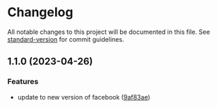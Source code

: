 # Changelog

All notable changes to this project will be documented in this file. See [standard-version](https://github.com/conventional-changelog/standard-version) for commit guidelines.

## 1.1.0 (2023-04-26)


### Features

* update to new version of facebook ([9af83ae](https://github.com/rudderlabs/rudder-integration-facebook-android/commit/9af83ae13923e34b4fe604dd8399e52656ab544f))
